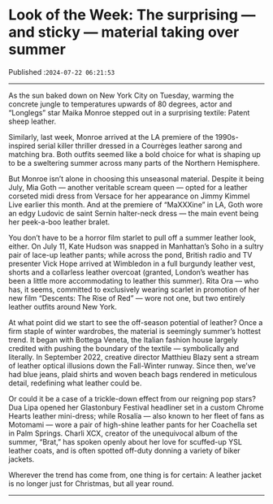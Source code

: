 # Look of the Week: The surprising — and sticky — material taking over summer

Published :`2024-07-22 06:21:53`

---

As the sun baked down on New York City on Tuesday, warming the concrete jungle to temperatures upwards of 80 degrees, actor and “Longlegs” star Maika Monroe stepped out in a surprising textile: Patent sheep leather.

Similarly, last week, Monroe arrived at the LA premiere of the 1990s-inspired serial killer thriller dressed in a Courrèges leather sarong and matching bra. Both outfits seemed like a bold choice for what is shaping up to be a sweltering summer across many parts of the Northern Hemisphere.

But Monroe isn’t alone in choosing this unseasonal material. Despite it being July, Mia Goth — another veritable scream queen — opted for a leather corseted midi dress from Versace for her appearance on Jimmy Kimmel Live earlier this month. And at the premiere of “MaXXXine” in LA, Goth wore an edgy Ludovic de saint Sernin halter-neck dress — the main event being her peek-a-boo leather bralet.

You don’t have to be a horror film starlet to pull off a summer leather look, either. On July 11, Kate Hudson was snapped in Manhattan’s Soho in a sultry pair of lace-up leather pants; while across the pond, British radio and TV presenter Vick Hope arrived at Wimbledon in a full burgundy leather vest, shorts and a collarless leather overcoat (granted, London’s weather has been a little more accommodating to leather this summer). Rita Ora — who has, it seems, committed to exclusively wearing scarlet in promotion of her new film “Descents: The Rise of Red” — wore not one, but two entirely leather outfits around New York.

At what point did we start to see the off-season potential of leather? Once a firm staple of winter wardrobes, the material is seemingly summer’s hottest trend. It began with Bottega Veneta, the Italian fashion house largely credited with pushing the boundary of the textile — symbolically and literally. In September 2022, creative director Matthieu Blazy sent a stream of leather optical illusions down the Fall-Winter runway. Since then, we’ve had blue jeans, plaid shirts and woven beach bags rendered in meticulous detail, redefining what leather could be.

Or could it be a case of a trickle-down effect from our reigning pop stars? Dua Lipa opened her Glastonbury Festival headliner set in a custom Chrome Hearts leather mini-dress; while Rosalía — also known to her fleet of fans as Motomami — wore a pair of high-shine leather pants for her Coachella set in Palm Springs. Charli XCX, creator of the unequivocal album of the summer, “Brat,” has spoken openly about her love for scuffed-up YSL leather coats, and is often spotted off-duty donning a variety of biker jackets.

Wherever the trend has come from, one thing is for certain: A leather jacket is no longer just for Christmas, but all year round.

---

